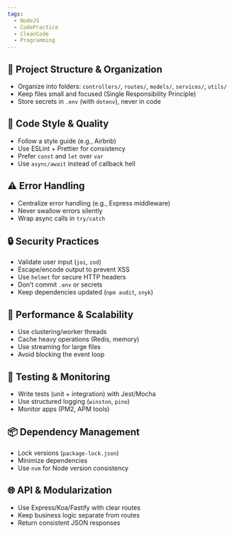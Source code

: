 ```yaml
---
tags:
  - NodeJS
  - CodePractice
  - CleanCode
  - Programming
---
```

## 📂 Project Structure & Organization
- Organize into folders: `controllers/`, `routes/`, `models/`, `services/`, `utils/`
- Keep files small and focused (Single Responsibility Principle)
- Store secrets in `.env` (with `dotenv`), never in code

## 🎨 Code Style & Quality
- Follow a style guide (e.g., Airbnb)
- Use ESLint + Prettier for consistency
- Prefer `const` and `let` over `var`
- Use `async/await` instead of callback hell

## ⚠️ Error Handling
- Centralize error handling (e.g., Express middleware)
- Never swallow errors silently
- Wrap async calls in `try/catch`

## 🔒 Security Practices
- Validate user input (`joi`, `zod`)
- Escape/encode output to prevent XSS
- Use `helmet` for secure HTTP headers
- Don’t commit `.env` or secrets
- Keep dependencies updated (`npm audit`, `snyk`)

## 🚀 Performance & Scalability
- Use clustering/worker threads
- Cache heavy operations (Redis, memory)
- Use streaming for large files
- Avoid blocking the event loop

## 🧪 Testing & Monitoring
- Write tests (unit + integration) with Jest/Mocha
- Use structured logging (`winston`, `pino`)
- Monitor apps (PM2, APM tools)

## 📦 Dependency Management
- Lock versions (`package-lock.json`)
- Minimize dependencies
- Use `nvm` for Node version consistency

## 🌐 API & Modularization
- Use Express/Koa/Fastify with clear routes
- Keep business logic separate from routes
- Return consistent JSON responses
